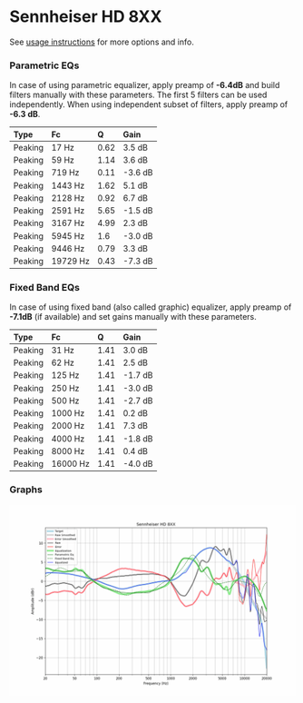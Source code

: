 # Sennheiser HD 8XX
See [usage instructions](https://github.com/jaakkopasanen/AutoEq#usage) for more options and info.

### Parametric EQs
In case of using parametric equalizer, apply preamp of **-6.4dB** and build filters manually
with these parameters. The first 5 filters can be used independently.
When using independent subset of filters, apply preamp of **-6.3 dB**.

| Type    | Fc       |    Q | Gain    |
|:--------|:---------|:-----|:--------|
| Peaking | 17 Hz    | 0.62 | 3.5 dB  |
| Peaking | 59 Hz    | 1.14 | 3.6 dB  |
| Peaking | 719 Hz   | 0.11 | -3.6 dB |
| Peaking | 1443 Hz  | 1.62 | 5.1 dB  |
| Peaking | 2128 Hz  | 0.92 | 6.7 dB  |
| Peaking | 2591 Hz  | 5.65 | -1.5 dB |
| Peaking | 3167 Hz  | 4.99 | 2.3 dB  |
| Peaking | 5945 Hz  | 1.6  | -3.0 dB |
| Peaking | 9446 Hz  | 0.79 | 3.3 dB  |
| Peaking | 19729 Hz | 0.43 | -7.3 dB |

### Fixed Band EQs
In case of using fixed band (also called graphic) equalizer, apply preamp of **-7.1dB**
(if available) and set gains manually with these parameters.

| Type    | Fc       |    Q | Gain    |
|:--------|:---------|:-----|:--------|
| Peaking | 31 Hz    | 1.41 | 3.0 dB  |
| Peaking | 62 Hz    | 1.41 | 2.5 dB  |
| Peaking | 125 Hz   | 1.41 | -1.7 dB |
| Peaking | 250 Hz   | 1.41 | -3.0 dB |
| Peaking | 500 Hz   | 1.41 | -2.7 dB |
| Peaking | 1000 Hz  | 1.41 | 0.2 dB  |
| Peaking | 2000 Hz  | 1.41 | 7.3 dB  |
| Peaking | 4000 Hz  | 1.41 | -1.8 dB |
| Peaking | 8000 Hz  | 1.41 | 0.4 dB  |
| Peaking | 16000 Hz | 1.41 | -4.0 dB |

### Graphs
![](./Sennheiser%20HD%208XX.png)